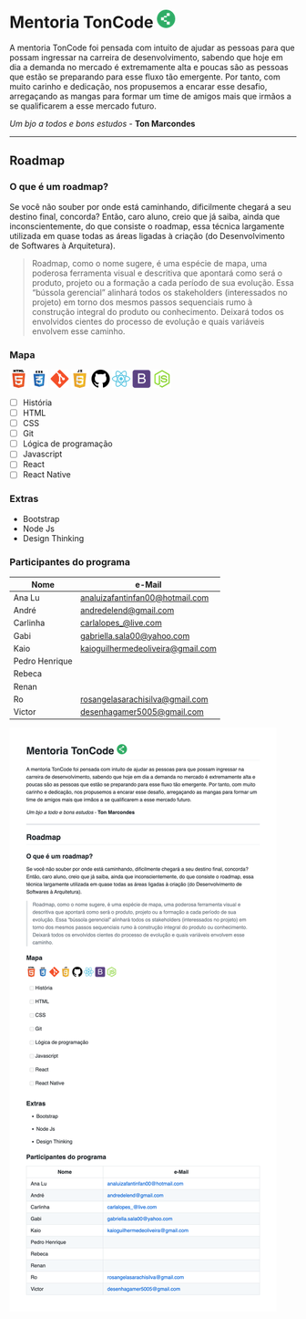 # Mentoria TonCode ![logo](./img/logo.png)

A mentoria TonCode foi pensada com intuito de ajudar as pessoas para que possam ingressar na carreira de desenvolvimento, sabendo que hoje em dia a demanda no mercado é extremamente alta e poucas são as pessoas que estão se preparando para esse fluxo tão emergente. Por tanto, com muito carinho e dedicação, nos propusemos a encarar esse desafio, arregaçando as mangas para formar um time de amigos mais que irmãos a se qualificarem a esse mercado futuro.

*Um bjo a todos e bons estudos* - **Ton Marcondes**

- - -
## Roadmap


### O que é um roadmap?

Se você não souber por onde está caminhando, dificilmente chegará a seu destino final, concorda? Então, caro aluno, creio que já saiba, ainda que inconscientemente, do que consiste o roadmap, essa técnica largamente utilizada em quase todas as áreas ligadas à criação (do Desenvolvimento de Softwares à Arquitetura).

> Roadmap, como o nome sugere, é uma espécie de mapa, uma poderosa ferramenta visual e descritiva que apontará como será o produto, projeto ou a formação a cada período de sua evolução. Essa “bússola gerencial” alinhará todos os stakeholders (interessados no projeto) em torno dos mesmos passos sequenciais rumo à construção integral do produto ou conhecimento. Deixará todos os envolvidos cientes do processo de evolução e quais variáveis envolvem esse caminho.

### Mapa

![html5](./img/html.png) ![css](./img/css.png) ![](./img/git.png) ![javascript](./img/javascript.png) ![GitHub](./img/github.png) ![react](./img/react.png) ![bootstrap](./img/bootstrap.png) ![js](./img/node-js.png)

- [ ] História
- [ ] HTML
- [ ] CSS
- [ ] Git
- [ ] Lógica de programação
- [ ] Javascript
- [ ] React
- [ ] React Native

### Extras

* Bootstrap
* Node Js
* Design Thinking

### Participantes do programa

| Nome           | e-Mail                            |
| -------------- | --------------------------------- |
| Ana Lu         | analuizafantinfan00@hotmail.com   |
| André          | andredelend@gmail.com             |
| Carlinha       | carlalopes_@live.com              |
| Gabi           | gabriella.sala00@yahoo.com        |
| Kaio           | kaioguilhermedeoliveira@gmail.com |
| Pedro Henrique |                                   |
| Rebeca         |                                   |
| Renan          |                                   |
| Ro             | rosangelasarachisilva@gmail.com   |
| Victor         | desenhagamer5005@gmail.com        |

![Modelo](img/modelo.png)
